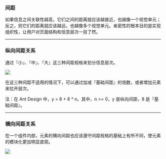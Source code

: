 ### 间距

如果信息之间关联性越高，它们之间的距离就应该越接近，也越像一个视觉单元；反之，则它们的距离就应该越远，也越像多个视觉单元。亲密性的根本目的是实现组织性，让用户对页面结构和信息层次一目了然。

----------

### 纵向间距关系

通过『小』、『中』、『大』这三种间距规格来划分信息层次。

![](../../../img/space-1.png)

在这三种间距不适用的情况下，可以通过加减『基础间距』的倍数，或者增加元素来拉开层次。

注：在 Ant Design 中，y = 8 + 8 * n。其中，n >= 0，y 是纵向间距，8 是『基础间距』。

----------

### 横向间距关系

在一个组件内部，元素的横向间距也应该遵守间距规格的基础上有所不同，使元素的模块化更加明显直观。

![](../../../img/space-2.png)